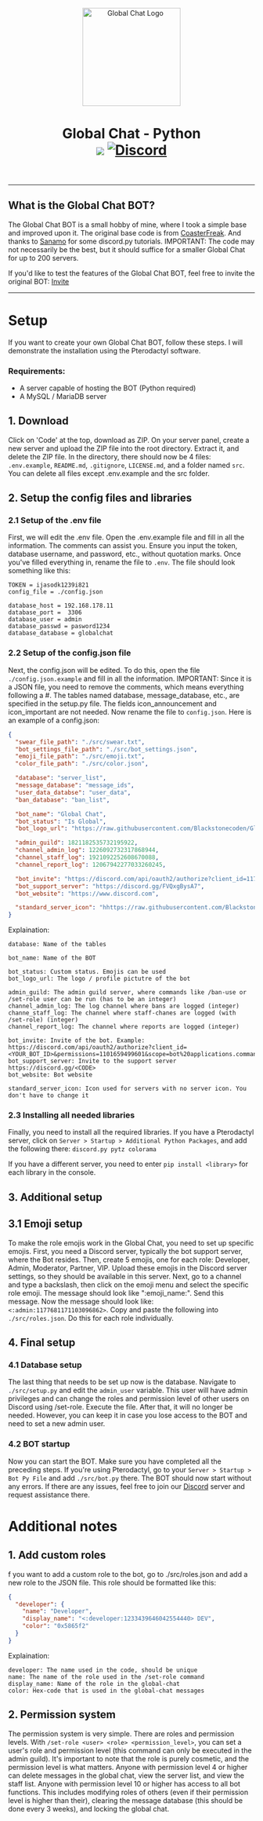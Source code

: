 <p align="center"><img src="https://raw.githubusercontent.com/Blackstonecoden/Global-Chat/main/LOGO.png" alt="Global Chat Logo" width="200"></p>
<h1 align="center">Global Chat - Python<br>
	<a href="https://github.com/Blackstonecoden/Global-Chat-Python"><img src="https://img.shields.io/github/stars/blackstonecoden/Global-Chat-Python
    "></a>
	<a href="https://discord.gg/FVQxgBysA7"><img src="https://img.shields.io/discord/1201557790758551574?color=5865f2&label=Discord&style=flat" alt="Discord"></a>
	<br><br>
</h1>

---

## What is the Global Chat BOT?

The Global Chat BOT is a small hobby of mine, where I took a simple base and improved upon it. The original base code is from [CoasterFreak](https://www.youtube.com/watch?v=Ri8RP5AVAFc&list=PLSgiAkLaBUJ8hZUaDs1AcEQ-e1oSBChy1&index=9). And thanks to [Sanamo](https://www.youtube.com/@sanamopy) for some discord.py tutorials. IMPORTANT: The code may not necessarily be the best, but it should suffice for a smaller Global Chat for up to 200 servers.

If you'd like to test the features of the Global Chat BOT, feel free to invite the original BOT: [Invite](https://discord.com/oauth2/authorize?client_id=1177590897152622672&permissions=1101659499601&scope=bot%20applications.commands)

---

# Setup

If you want to create your own Global Chat BOT, follow these steps. I will demonstrate the installation using the Pterodactyl software.

### Requirements:

- A server capable of hosting the BOT (Python required)
- A MySQL / MariaDB server

## 1. Download

Click on 'Code' at the top, download as ZIP. On your server panel, create a new server and upload the ZIP file into the root directory. Extract it, and delete the ZIP file. In the directory, there should now be 4 files: `.env.example`, `README.md`, `.gitignore`, `LICENSE.md`, and a folder named `src`. You can delete all files except .env.example and the src folder.

## 2. Setup the config files and libraries

### 2.1 Setup of the .env file

First, we will edit the .env file. Open the .env.example file and fill in all the information. The comments can assist you. Ensure you input the token, database username, and password, etc., without quotation marks. Once you've filled everything in, rename the file to `.env`. The file should look something like this:

```.env
TOKEN = ijasodk1239i821
config_file = ./config.json

database_host = 192.168.178.11
database_port =  3306
database_user = admin
database_passwd = pasword1234
database_database = globalchat
```

### 2.2 Setup of the config.json file

Next, the config.json will be edited. To do this, open the file `./config.json.example` and fill in all the information. IMPORTANT: Since it is a JSON file, you need to remove the comments, which means everything following a #. The tables named database, message_database, etc., are specified in the setup.py file. The fields icon_announcement and icon_important are not needed. Now rename the file to `config.json`. Here is an example of a config.json:

```json
{
  "swear_file_path": "./src/swear.txt",
  "bot_settings_file_path": "./src/bot_settings.json",
  "emoji_file_path": "./src/emoji.txt",
  "color_file_path": "./src/color.json",

  "database": "server_list",
  "message_database": "message_ids",
  "user_data_databse": "user_data",
  "ban_database": "ban_list",

  "bot_name": "Global Chat",
  "bot_status": "Is Global",
  "bot_logo_url": "https://raw.githubusercontent.com/Blackstonecoden/Global-Chat/main/LOGO.png",

  "admin_guild": 1821182535732195922,
  "channel_admin_log": 1226092732317868944,
  "channel_staff_log": 1921092252608670088,
  "channel_report_log": 12067942277033260245,

  "bot_invite": "https://discord.com/api/oauth2/authorize?client_id=1177590897152622672&permissions=1101659499601&scope=bot%20applications.commands",
  "bot_support_server": "https://discord.gg/FVQxgBysA7",
  "bot_website": "https://www.discord.com",

  "standard_server_icon": "hhttps://raw.githubusercontent.com/Blackstonecoden/Global-Chat/main/BLANK_ICON.jpg"
}
```

Explaination:

```
database: Name of the tables

bot_name: Name of the BOT

bot_status: Custom status. Emojis can be used
bot_logo_url: The logo / profile pictutre of the bot

admin_guild: The admin guild server, where commands like /ban-use or /set-role user can be run (has to be an integer)
channel_admin_log: The log channel where bans are logged (integer)
channe_staff_log: The channel where staff-chanes are logged (with /set-role) (integer)
channel_report_log: The channel where reports are logged (integer)

bot_invite: Invite of the bot. Example: https://discord.com/api/oauth2/authorize?client_id=<YOUR_BOT_ID>&permissions=1101659499601&scope=bot%20applications.commands
bot_support_server: Invite to the support server https://discord.gg/<CODE>
bot_website: Bot website

standard_server_icon: Icon used for servers with no server icon. You don't have to change it
```

### 2.3 Installing all needed libraries

Finally, you need to install all the required libraries. If you have a Pterodactyl server, click on `Server > Startup > Additional Python Packages`, and add the following there: `discord.py pytz colorama`

If you have a different server, you need to enter `pip install <library>` for each library in the console.

## 3. Additional setup

## 3.1 Emoji setup

To make the role emojis work in the Global Chat, you need to set up specific emojis. First, you need a Discord server, typically the bot support server, where the Bot resides. Then, create 5 emojis, one for each role: Developer, Admin, Moderator, Partner, VIP. Upload these emojis in the Discord server settings, so they should be available in this server. Next, go to a channel and type a backslash, then click on the emoji menu and select the specific role emoji. The message should look like "\:emoji_name:". Send this message. Now the message should look like: `<:admin:1177681171103096862>`. Copy and paste the following into `./src/roles.json`. Do this for each role individually.

## 4. Final setup

### 4.1 Database setup

The last thing that needs to be set up now is the database. Navigate to `./src/setup.py` and edit the `admin_user` variable. This user will have admin privileges and can change the roles and permission level of other users on Discord using /set-role. Execute the file. After that, it will no longer be needed. However, you can keep it in case you lose access to the BOT and need to set a new admin user.

### 4.2 BOT startup

Now you can start the BOT. Make sure you have completed all the preceding steps. If you're using Pterodactyl, go to your `Server > Startup > Bot Py File` and add `./src/bot.py` there. The BOT should now start without any errors. If there are any issues, feel free to join our [Discord](https://discord.gg/FVQxgBysA7) server and request assistance there.

# Additional notes

## 1. Add custom roles

f you want to add a custom role to the bot, go to ./src/roles.json and add a new role to the JSON file. This role should be formatted like this:

```json
{
  "developer": {
    "name": "Developer",
    "display_name": "<:developer:1233439646042554440> DEV",
    "color": "0x5865f2"
  }
}
```

Explaination:

```
developer: The name used in the code, should be unique
name: The name of the role used in the /set-role command
display_name: Name of the role in the global-chat
color: Hex-code that is used in the global-chat messages

```

## 2. Permission system

The permission system is very simple. There are roles and permission levels. With `/set-role <user> <role> <permission_level>`, you can set a user's role and permission level (this command can only be executed in the admin guild). It's important to note that the role is purely cosmetic, and the permission level is what matters. Anyone with permission level 4 or higher can delete messages in the global chat, view the server list, and view the staff list. Anyone with permission level 10 or higher has access to all bot functions. This includes modifying roles of others (even if their permission level is higher than their), clearing the message database (this should be done every 3 weeks), and locking the global chat.
